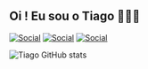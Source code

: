 ## Oi ! Eu sou o Tiago 🧑🏾‍💻


[![Social](https://img.shields.io/badge/LinkedIn-0077B5?style=for-the-badge&logo=linkedin&logoColor=white)](https://www.linkedin.com/in/tiago-ferreira-silva-/)
[![Social](https://img.shields.io/badge/-Hackerrank-2EC866?style=for-the-badge&logo=HackerRank&logoColor=white)](https://tryhackme.com/signup?referrer=6369205595ef830048ef38d0)
[![Social](https://img.shields.io/badge/HackerEarth-%232C3454.svg?&style=for-the-badge&logo=HackerEarth&logoColor=Blue(https://tryhackme.com/signup?referrer=6369205595ef830048ef38d0)
)](https://app.hackthebox.com/rankings)

![Tiago GitHub stats](https://github-readme-stats.vercel.app/api?username=Tiago-Ferreira-Silva&show_icons=true&theme=chartreuse-dark&show)

